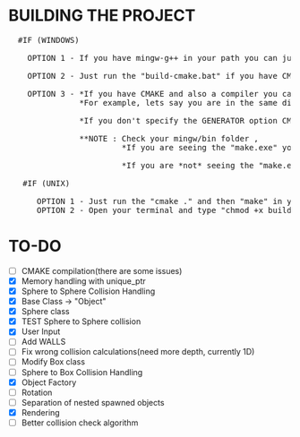 # BUILDING THE PROJECT
<pre>
  #IF (WINDOWS)
  
    OPTION 1 - If you have mingw-g++ in your path you can just run "build.bat" file -> This file should be always updated.
    
    OPTION 2 - Just run the "build-cmake.bat" if you have CMAKE installed and if you are using *MinGW*
    
    OPTION 3 - *If you have CMAKE and also a compiler you can build the project with CMAKE but you should specify the "GENERATOR" option according to your compiler
               *For example, lets say you are in the same dir with CMakeLists.txt -> cmake . -G "MinGW Makefiles" -> "cmake --help" for other GENERATOR options
                                                                                    
               *If you don't specify the GENERATOR option CMAKE is going to create Visual Studio Solution probably
               
               **NOTE : Check your mingw/bin folder ,
                        *If you are seeing the "make.exe" you can call the "make" command
                        
                        *If you are *not* seeing the "make.exe" you are probably seeing a file like "mingw32-make.exe" -> Rename that as "make.exe"
                        
   #IF (UNIX)

      OPTION 1 - Just run the "cmake ." and then "make" in your terminal
      OPTION 2 - Open your terminal and type "chmod +x build.sh" then type "./build.sh"
</pre>

# TO-DO
- [ ] CMAKE compilation(there are some issues)
- [X] Memory handling with unique_ptr
- [X] Sphere to Sphere Collision Handling
- [X] Base Class -> "Object"
- [X] Sphere class
- [X] TEST Sphere to Sphere collision
- [x] User Input
- [ ] Add WALLS
- [ ] Fix wrong collision calculations(need more depth, currently 1D)
- [ ] Modify Box class
- [ ] Sphere to Box Collision Handling
- [X] Object Factory
- [ ] Rotation
- [ ] Separation of nested spawned objects
- [X] Rendering
- [ ] Better collision check algorithm